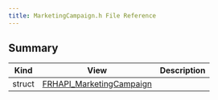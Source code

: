 ```yaml
---
title: MarketingCampaign.h File Reference
---
```


## Summary
| Kind | View | Description |
|------|------|-------------|
|struct|[FRHAPI_MarketingCampaign](/unreal-plugins/all/structfrhapi__marketingcampaign/#structFRHAPI__MarketingCampaign)||
